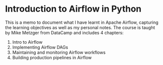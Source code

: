 # Introduction to Airflow in Python
This is a memo to document what I have learnt in Apache Airflow, capturing the learning objectives as well as my personal notes. The course is taught by Mike Metzger from DataCamp and includes 4 chapters:
1. Intro to Airflow
2. Implementing Airflow DAGs
3. Maintaining and monitoring Airflow workflows
4. Building production pipelines in Airflow



